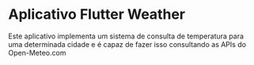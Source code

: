 # Aplicativo Flutter Weather

Este aplicativo implementa um sistema de consulta de temperatura para uma determinada cidade e é capaz de fazer isso consultando as APIs do Open-Meteo.com
